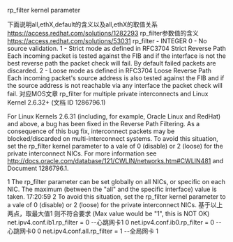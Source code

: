 rp_filter kernel parameter



下面说明all,ethX,default的含义以及all,ethX的取值关系
https://access.redhat.com/solutions/1282293
rp_filter参数值的含义
https://access.redhat.com/solutions/53031
rp_filter - INTEGER
0 - No source validation.
1 - Strict mode as defined in RFC3704 Strict Reverse Path Each incoming packet is tested against the FIB and if the interface is not the best reverse path the packet check will fail. By default failed packets are discarded.
2 - Loose mode as defined in RFC3704 Loose Reverse Path Each incoming packet's source address is also tested against the FIB and if the source address is not reachable via any interface the packet check will fail.
对应MOS文章
rp_filter for multiple private interconnects and Linux Kernel 2.6.32+ (文档 ID 1286796.1)
 
For Linux Kernels 2.6.31 (including, for example, Oracle Linux and RedHat) and above, a bug has been fixed in the Reverse Path Filtering. As a consequence of this bug fix, interconnect packets may be blocked/discarded on multi-interconnect systems.  To avoid this situation, set the rp_filter kernel parameter to a vale of 0 (disable) or 2 (loose) for the private interconnect NICs.  For more information see http://docs.oracle.com/database/121/CWLIN/networks.htm#CWLIN481 and Document 1286796.1.
 
1 The rp_filter parameter can be set globally on all NICs, or specific on each NIC. The maximum (between the "all" and the specific interface) value is taken.
17:20:59
2 To avoid this situation, set the rp_filter kernel parameter to a vale of 0 (disable) or 2 (loose) for the private interconnect NICs.
基于以上两点，取最大值1 则不符合要求
(Max value would be "1", this is NOT OK)
net.ipv4.conf.ib1.rp_filter = 0   --心跳网卡1 0
net.ipv4.conf.ib0.rp_filter = 0   --心跳网卡0 0
net.ipv4.conf.all.rp_filter = 1   --全局网卡  1